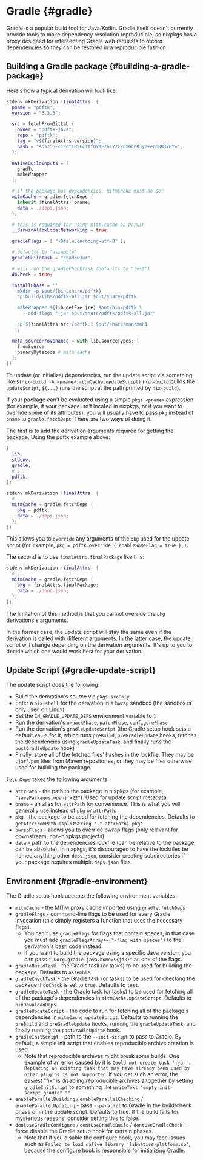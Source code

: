 # Gradle {#gradle}

Gradle is a popular build tool for Java/Kotlin. Gradle itself doesn't
currently provide tools to make dependency resolution reproducible, so
nixpkgs has a proxy designed for intercepting Gradle web requests to
record dependencies so they can be restored in a reproducible fashion.

## Building a Gradle package {#building-a-gradle-package}

Here's how a typical derivation will look like:

```nix
stdenv.mkDerivation (finalAttrs: {
  pname = "pdftk";
  version = "3.3.3";

  src = fetchFromGitLab {
    owner = "pdftk-java";
    repo = "pdftk";
    tag = "v${finalAttrs.version}";
    hash = "sha256-ciKotTHSEcITfQYKFZ6sY2LZnXGChBJy0+eno8B3YHY=";
  };

  nativeBuildInputs = [
    gradle
    makeWrapper
  ];

  # if the package has dependencies, mitmCache must be set
  mitmCache = gradle.fetchDeps {
    inherit (finalAttrs) pname;
    data = ./deps.json;
  };

  # this is required for using mitm-cache on Darwin
  __darwinAllowLocalNetworking = true;

  gradleFlags = [ "-Dfile.encoding=utf-8" ];

  # defaults to "assemble"
  gradleBuildTask = "shadowJar";

  # will run the gradleCheckTask (defaults to "test")
  doCheck = true;

  installPhase = ''
    mkdir -p $out/{bin,share/pdftk}
    cp build/libs/pdftk-all.jar $out/share/pdftk

    makeWrapper ${lib.getExe jre} $out/bin/pdftk \
      --add-flags "-jar $out/share/pdftk/pdftk-all.jar"

    cp ${finalAttrs.src}/pdftk.1 $out/share/man/man1
  '';

  meta.sourceProvenance = with lib.sourceTypes; [
    fromSource
    binaryBytecode # mitm cache
  ];
})
```

To update (or initialize) dependencies, run the update script via
something like `$(nix-build -A <pname>.mitmCache.updateScript)`
(`nix-build` builds the `updateScript`, `$(...)` runs the script at the
path printed by `nix-build`).

If your package can't be evaluated using a simple `pkgs.<pname>`
expression (for example, if your package isn't located in nixpkgs, or if
you want to override some of its attributes), you will usually have to
pass `pkg` instead of `pname` to `gradle.fetchDeps`. There are two ways
of doing it.

The first is to add the derivation arguments required for getting the
package. Using the pdftk example above:

```nix
{
  lib,
  stdenv,
  gradle,
  # ...
  pdftk,
}:

stdenv.mkDerivation (finalAttrs: {
  # ...
  mitmCache = gradle.fetchDeps {
    pkg = pdftk;
    data = ./deps.json;
  };
})
```

This allows you to `override` any arguments of the `pkg` used for the update script (for example, `pkg = pdftk.override { enableSomeFlag = true };)`.

The second is to use `finalAttrs.finalPackage` like this:

```nix
stdenv.mkDerivation (finalAttrs: {
  # ...
  mitmCache = gradle.fetchDeps {
    pkg = finalAttrs.finalPackage;
    data = ./deps.json;
  };
})
```
The limitation of this method is that you cannot override the `pkg` derivations's arguments.

In the former case, the update script will stay the same even if the derivation is called with different arguments. In the latter case, the update script will change depending on the derivation arguments. It's up to you to decide which one would work best for your derivation.

## Update Script {#gradle-update-script}

The update script does the following:

- Build the derivation's source via `pkgs.srcOnly`
- Enter a `nix-shell` for the derivation in a `bwrap` sandbox (the
  sandbox is only used on Linux)
- Set the `IN_GRADLE_UPDATE_DEPS` environment variable to `1`
- Run the derivation's `unpackPhase`, `patchPhase`, `configurePhase`
- Run the derivation's `gradleUpdateScript` (the Gradle setup hook sets
  a default value for it, which runs `preBuild`, `preGradleUpdate`
  hooks, fetches the dependencies using `gradleUpdateTask`, and finally
  runs the `postGradleUpdate` hook)
- Finally, store all of the fetched files' hashes in the lockfile. They
  may be `.jar`/`.pom` files from Maven repositories, or they may be
  files otherwise used for building the package.

`fetchDeps` takes the following arguments:

- `attrPath` - the path to the package in nixpkgs (for example,
  `"javaPackages.openjfx22"`). Used for update script metadata.
- `pname` - an alias for `attrPath` for convenience. This is what you
  will generally use instead of `pkg` or `attrPath`.
- `pkg` - the package to be used for fetching the dependencies. Defaults
  to `getAttrFromPath (splitString "." attrPath) pkgs`.
- `bwrapFlags` - allows you to override bwrap flags (only relevant for
  downstream, non-nixpkgs projects)
- `data` - path to the dependencies lockfile (can be relative to the
  package, can be absolute). In nixpkgs, it's discouraged to have the
  lockfiles be named anything other `deps.json`, consider creating
  subdirectories if your package requires multiple `deps.json` files.

## Environment {#gradle-environment}

The Gradle setup hook accepts the following environment variables:

- `mitmCache` - the MITM proxy cache imported using `gradle.fetchDeps`
- `gradleFlags` - command-line flags to be used for every Gradle
  invocation (this simply registers a function that uses the necessary
  flags).
  - You can't use `gradleFlags` for flags that contain spaces, in that
    case you must add `gradleFlagsArray+=("-flag with spaces")` to the
    derivation's bash code instead.
  - If you want to build the package using a specific Java version, you
    can pass `"-Dorg.gradle.java.home=${jdk}"` as one of the flags.
- `gradleBuildTask` - the Gradle task (or tasks) to be used for building
  the package. Defaults to `assemble`.
- `gradleCheckTask` - the Gradle task (or tasks) to be used for checking
  the package if `doCheck` is set to `true`. Defaults to `test`.
- `gradleUpdateTask` - the Gradle task (or tasks) to be used for
  fetching all of the package's dependencies in
  `mitmCache.updateScript`. Defaults to `nixDownloadDeps`.
- `gradleUpdateScript` - the code to run for fetching all of the
  package's dependencies in `mitmCache.updateScript`. Defaults to
  running the `preBuild` and `preGradleUpdate` hooks, running the
  `gradleUpdateTask`, and finally running the `postGradleUpdate` hook.
- `gradleInitScript` - path to the `--init-script` to pass to Gradle. By
  default, a simple init script that enables reproducible archive
  creation is used.
  - Note that reproducible archives might break some builds. One example
    of an error caused by it is `Could not create task ':jar'. Replacing
    an existing task that may have already been used by other plugins is
    not supported`. If you get such an error, the easiest "fix" is
    disabling reproducible archives altogether by setting
    `gradleInitScript` to something like `writeText
    "empty-init-script.gradle" ""`
- `enableParallelBuilding` / `enableParallelChecking` /
  `enableParallelUpdating` - pass `--parallel` to Gradle in the
  build/check phase or in the update script. Defaults to true. If the
  build fails for mysterious reasons, consider setting this to false.
- `dontUseGradleConfigure` / `dontUseGradleBuild` / `dontUseGradleCheck`
  \- force disable the Gradle setup hook for certain phases.
  - Note that if you disable the configure hook, you may face issues
    such as `Failed to load native library 'libnative-platform.so'`,
    because the configure hook is responsible for initializing Gradle.

